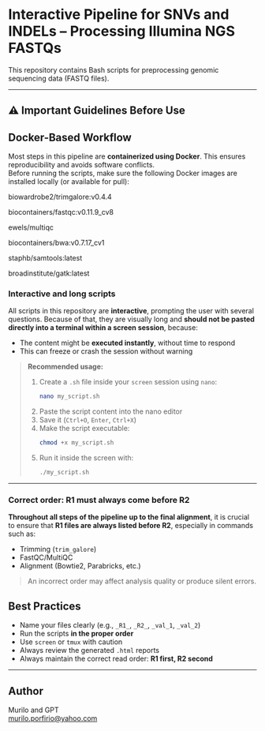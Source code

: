 #  Interactive Pipeline for SNVs and INDELs – Processing Illumina NGS FASTQs

This repository contains Bash scripts for preprocessing genomic sequencing data (FASTQ files).

---

## ⚠️ Important Guidelines Before Use

## Docker-Based Workflow

Most steps in this pipeline are **containerized using Docker**. This ensures reproducibility and avoids software conflicts.  
Before running the scripts, make sure the following Docker images are installed locally (or available for pull):

biowardrobe2/trimgalore:v0.4.4

biocontainers/fastqc:v0.11.9_cv8

ewels/multiqc

biocontainers/bwa:v0.7.17_cv1

staphb/samtools:latest

broadinstitute/gatk:latest


### Interactive and long scripts

All scripts in this repository are **interactive**, prompting the user with several questions. Because of that, they are visually long and **should not be pasted directly into a terminal within a screen session**, because:

- The content might be **executed instantly**, without time to respond
- This can freeze or crash the session without warning

> **Recommended usage:**
> 1. Create a `.sh` file inside your `screen` session using `nano`:
>    ```bash
>    nano my_script.sh
>    ```
> 2. Paste the script content into the nano editor
> 3. Save it (`Ctrl+O`, `Enter`, `Ctrl+X`)
> 4. Make the script executable:
>    ```bash
>    chmod +x my_script.sh
>    ```
> 5. Run it inside the screen with:
>    ```bash
>    ./my_script.sh
>    ```

---

### Correct order: R1 must always come before R2

**Throughout all steps of the pipeline up to the final alignment**, it is crucial to ensure that **R1 files are always listed before R2**, especially in commands such as:

- Trimming (`trim_galore`)
- FastQC/MultiQC
- Alignment (Bowtie2, Parabricks, etc.)

> An incorrect order may affect analysis quality or produce silent errors.

## Best Practices

- Name your files clearly (e.g., `_R1_`, `_R2_`, `_val_1`, `_val_2`)
- Run the scripts **in the proper order**
- Use `screen` or `tmux` with caution
- Always review the generated `.html` reports
- Always maintain the correct read order: **R1 first, R2 second**

---

## Author
Murilo and GPT  
murilo.porfirio@yahoo.com
